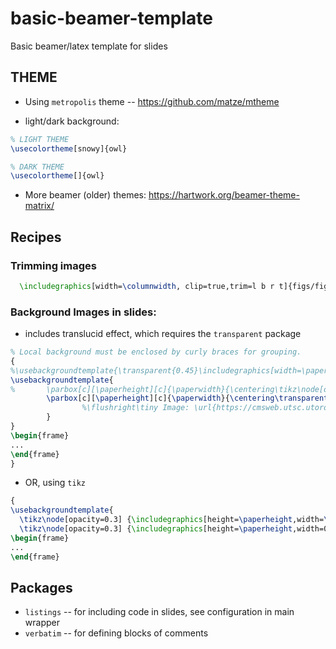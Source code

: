 # basic-beamer-template
Basic beamer/latex template for slides


## THEME
* Using `metropolis` theme -- https://github.com/matze/mtheme

* light/dark background:
```latex
% LIGHT THEME
\usecolortheme[snowy]{owl}

% DARK THEME
\usecolortheme[]{owl}
```

* More beamer (older) themes:
  https://hartwork.org/beamer-theme-matrix/


## Recipes

### Trimming images
```latex
  \includegraphics[width=\columnwidth, clip=true,trim=l b r t]{figs/fig}
```

### Background Images in slides:
  - includes translucid effect, which requires the `transparent` package
```latex
% Local background must be enclosed by curly braces for grouping.
{
%\usebackgroundtemplate{\transparent{0.45}\includegraphics[width=\paperwidth]{figs/mp_projs_02}}%
\usebackgroundtemplate{
%       \parbox[c][\paperheight][c]{\paperwidth}{\centering\tikz\node[opacity=0.5]{\centering\transparent{0.4}\includegraphics[width=\paperwidth]{figs/mp_projs_02}};}
        \parbox[c][\paperheight][c]{\paperwidth}{\centering\transparent{0.3}\includegraphics[width=\paperwidth]{figs/mp_projs_02}
                %\flushright\tiny Image: \url{https://cmsweb.utsc.utoronto.ca/marcelo-ponce/projects/}
        }
}
\begin{frame}
...
\end{frame}
}
```
  - OR, using `tikz`
```latex
{
\usebackgroundtemplate{
  \tikz\node[opacity=0.3] {\includegraphics[height=\paperheight,width=\paperwidth]{YOURfigure}};
  \tikz\node[opacity=0.3] {\includegraphics[height=\paperheight,width=0.45\paperwidth]{YOURotherFIG}};
\begin{frame}
...
\end{frame}

```


## Packages
* `listings` -- for including code in slides, see configuration in main wrapper
* `verbatim` -- for defining blocks of comments
